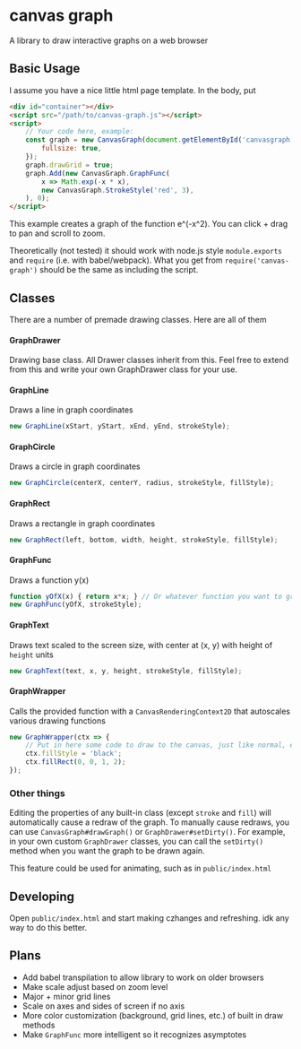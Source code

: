 # canvas graph
A library to draw interactive graphs on a web browser

## Basic Usage
I assume you have a nice little html page template. In the body, put
```html
<div id="container"></div>
<script src="/path/to/canvas-graph.js"></script>
<script>
    // Your code here, example:
    const graph = new CanvasGraph(document.getElementById('canvasgraph'), {
        fullsize: true,
    });
    graph.drawGrid = true;
    graph.Add(new CanvasGraph.GraphFunc(
        x => Math.exp(-x * x),
        new CanvasGraph.StrokeStyle('red', 3),
    ), 0);
</script>
```
This example creates a graph of the function e^(-x^2). You can click + drag to pan and scroll to zoom.

Theoretically (not tested) it should work with node.js style `module.exports` and `require` (i.e. with babel/webpack). What you get from `require('canvas-graph')` should be the same as including the script.

## Classes
There are a number of premade drawing classes. Here are all of them
#### GraphDrawer
Drawing base class. All Drawer classes inherit from this. Feel free to extend from this and write your own GraphDrawer class for your use.

#### GraphLine
Draws a line in graph coordinates
```js
new GraphLine(xStart, yStart, xEnd, yEnd, strokeStyle);
```

#### GraphCircle
Draws a circle in graph coordinates
```js
new GraphCircle(centerX, centerY, radius, strokeStyle, fillStyle);
```

#### GraphRect
Draws a rectangle in graph coordinates
```js
new GraphRect(left, bottom, width, height, strokeStyle, fillStyle);
```

#### GraphFunc
Draws a function y(x)
```js
function yOfX(x) { return x*x; } // Or whatever function you want to graph
new GraphFunc(yOfX, strokeStyle);
```

#### GraphText
Draws text scaled to the screen size, with center at (x, y) with height of `height` units
```js
new GraphText(text, x, y, height, strokeStyle, fillStyle);
```

#### GraphWrapper
Calls the provided function with a `CanvasRenderingContext2D` that autoscales various drawing functions
```js
new GraphWrapper(ctx => {
    // Put in here some code to draw to the canvas, just like normal, except it's all in graph coordinates
    ctx.fillStyle = 'black';
    ctx.fillRect(0, 0, 1, 2);
});
```

### Other things
Editing the properties of any built-in class (except `stroke` and `fill`) will automatically cause a redraw of the graph. To manually cause redraws, you can use `CanvasGraph#drawGraph()` or `GraphDrawer#setDirty()`. For example, in your own custom `GraphDrawer` classes, you can call the `setDirty()` method when you want the graph to be drawn again.

This feature could be used for animating, such as in `public/index.html`

## Developing
Open `public/index.html` and start making czhanges and refreshing. idk any way to do this better.

## Plans
- Add babel transpilation to allow library to work on older browsers
- Make scale adjust based on zoom level
- Major + minor grid lines
- Scale on axes and sides of screen if no axis
- More color customization (background, grid lines, etc.) of built in draw methods
- Make `GraphFunc` more intelligent so it recognizes asymptotes